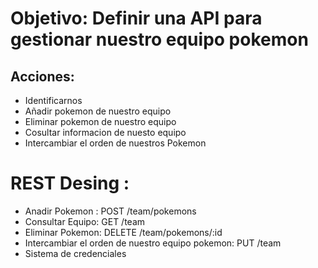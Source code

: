 # Objetivo: Definir una API para gestionar nuestro equipo pokemon

## Acciones:

- Identificarnos
- Añadir pokemon de nuestro equipo
- Eliminar pokemon de nuestro equipo
- Cosultar informacion de nuesto equipo
- Intercambiar el orden de nuestros Pokemon

# REST Desing :

- Anadir Pokemon : POST /team/pokemons
- Consultar Equipo: GET /team
- Eliminar Pokemon: DELETE /team/pokemons/:id
- Intercambiar el orden de nuestro equipo pokemon: PUT /team
- Sistema de credenciales
